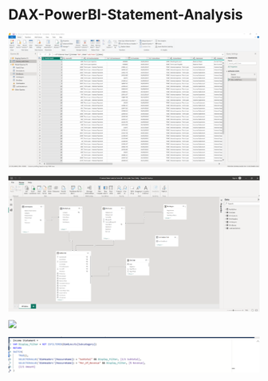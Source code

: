 # DAX-PowerBI-Statement-Analysis


![](/Images/Data_cleaning.png)

![](/Images/Data_model.png)

![](/Images/Explicit_model.png)

![](/Images/DAX.png)
